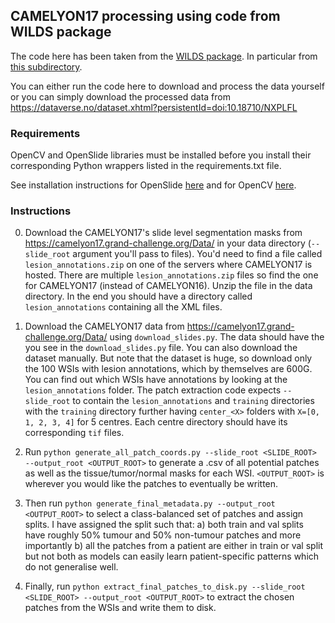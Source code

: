 ## CAMELYON17 processing using code from WILDS package
The code here has been taken from the [WILDS package](https://github.com/p-lambda/wilds/tree/main). In particular from [this subdirectory](https://github.com/p-lambda/wilds/tree/main/dataset_preprocessing/camelyon17).

You can either run the code here to download and process the data yourself or you can simply download the processed data from https://dataverse.no/dataset.xhtml?persistentId=doi:10.18710/NXPLFL
### Requirements
OpenCV and OpenSlide libraries must be installed before you install their corresponding Python wrappers listed in the requirements.txt file.

See installation instructions for OpenSlide [here](https://github.com/openslide/openslide-python) and for OpenCV [here](https://docs.opencv.org/4.x/df/d65/tutorial_table_of_content_introduction.html).

### Instructions

0. Download the CAMELYON17's slide level segmentation masks from https://camelyon17.grand-challenge.org/Data/ in your data directory (`--slide_root` argument you'll pass to files). You'd need to find a file called `lesion_annotations.zip` on one of the servers where CAMELYON17 is hosted. There are multiple `lesion_annotations.zip` files so find the one for CAMELYON17 (instead of CAMELYON16). Unzip the file in the data directory. In the end you should have a directory called `lesion_annotations` containing all the XML files.


1. Download the CAMELYON17 data from https://camelyon17.grand-challenge.org/Data/ using `download_slides.py`. The data should have the you see in the `download_slides.py` file. You can also download the dataset manually. But note that the dataset is huge, so download only the 100 WSIs with lesion annotations, which by themselves are 600G. You can find out which WSIs have annotations by looking at the `lesion_annotations` folder. The patch extraction code expects `--slide_root` to contain the `lesion_annotations` and `training` directories with the `training` directory further having `center_<X>` folders with `X=[0, 1, 2, 3, 4]` for 5 centres. Each centre directory should have its corresponding `tif` files.


2. Run `python generate_all_patch_coords.py --slide_root <SLIDE_ROOT> --output_root <OUTPUT_ROOT>` to generate a .csv of all potential patches as well as the tissue/tumor/normal masks for each WSI. `<OUTPUT_ROOT>` is wherever you would like the patches to eventually be written.


3. Then run `python generate_final_metadata.py --output_root <OUTPUT_ROOT>` to select a class-balanced set of patches and assign splits. I have assigned the split such that: a) both train and val splits have roughly 50% tumour and 50% non-tumour patches and more importantly b) all the patches from a patient are either in train or val split but not both as models can easily learn patient-specific patterns which do not generalise well.


4. Finally, run `python extract_final_patches_to_disk.py --slide_root <SLIDE_ROOT> --output_root <OUTPUT_ROOT>` to extract the chosen patches from the WSIs and write them to disk.
